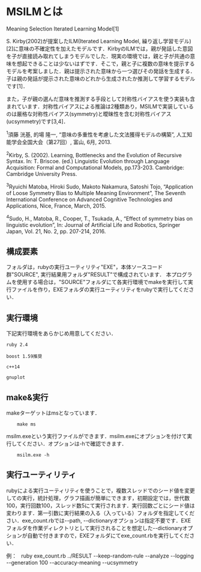 # MSILMとは
Meaning Selection Iterated Learning Model[1]

S. Kirby(2002)が提案したILM(Iterated Learning Model, 繰り返し学習モデル)[2]に意味の不確定性を加えたモデルです．KirbyのILMでは，親が発話した意図を子が直接読み取れてしまうモデルでした．現実の環境では，親と子が共通の意味を想起できることは少ないはずです．そこで，親と子に複数の意味を提示するモデルを考案しました．親は提示された意味から一つ選びその発話を生成する．子は親の発話が提示された意味のどれから生成されたか推測して学習するモデルです[1]．

また，子が親の選んだ意味を推測する手段として対称性バイアスを使う実装も含まれています．対称性バイアスによる推論は2種類あり，MSILMで実装しているのは厳格な対称性バイアス(symmetry)と曖昧性を含む対称性バイアス(ucsymmetry)です[3,4]．

<sup>1</sup>須藤 洸基, 的場 隆一, “意味の多重性を考慮した文法獲得モデルの構築”, 人工知能学会全国大会（第27回）, 富山, 6月, 2013.

<sup>2</sup>Kirby, S. (2002). Learning, Bottlenecks and the Evolution of Recursive Syntax. In: T. Briscoe. (ed.) Linguistic Evolution through Language Acquisition: Formal and Computational Models, pp.173-203. Cambridge: Cambridge University Press.

<sup>3</sup>Ryuichi Matoba, Hiroki Sudo, Makoto Nakamura, Satoshi Tojo, “Application of Loose Symmetry Bias to Multiple Meaning Environment”, The Seventh International Conference on Advanced Cognitive Technologies and Applications, Nice, France, March, 2015.

<sup>4</sup>Sudo, H., Matoba, R., Cooper, T., Tsukada, A., “Effect of symmetry bias on linguistic evolution”, In: Journal of Artificial Life and Robotics, Springer Japan, Vol. 21, No. 2, pp. 207-214, 2016.


## 構成要素
フォルダは，rubyの実行ユーティリティ"EXE"，本体ソースコード群"SOURCE", 実行結果用フォルダ"RESULT"で構成されています．
本プログラムを使用する場合は，"SOURCE"フォルダにて各実行環境でmakeを実行して実行ファイルを作り，EXEフォルダの実行ユーティリティをrubyで実行してください．


## 実行環境
下記実行環境をあらかじめ用意してください．

    ruby 2.4
  
    boost 1.59推奨
  
    c++14
  
    gnuplot


## make&実行
makeターゲットはmsとなっています．

        make ms

msilm.exeという実行ファイルができます．msilm.exeにオプションを付けて実行してください．オプションは-hで確認できます．

        msilm.exe -h
  

## 実行ユーティリティ
rubyによる実行ユーティリティを使うことで，複数スレッドでのシード値を変更しての実行，統計処理，グラフ描画が簡単にできます，初期設定では，世代数100，実行回数100，スレッド数5にて実行されます．実行回数ごとにシード値は変わります．第一引数に実行結果の入る（入っている）フォルダを指定してください．exe_count.rbでは--path, --dictionaryオプションは指定不要です．EXEフォルダを作業ディレクトリとして実行されることを想定した--dictionaryオプションが自動で付きますので，EXEフォルダにてexe_count.rbを実行してください．

例：
    ruby exe_count.rb ../RESULT --keep-random-rule --analyze --logging --generation 100 --accuracy-meaning --ucsymmetry
